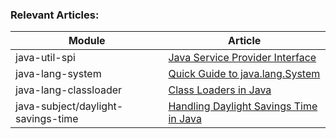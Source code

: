 ### Relevant Articles: 

Module | Article
--|--
java-util-spi | [Java Service Provider Interface](http://www.baeldung.com/java-spi)
java-lang-system | [Quick Guide to java.lang.System](http://www.baeldung.com/java-lang-system)
java-lang-classloader | [Class Loaders in Java](http://www.baeldung.com/java-classloaders)
java-subject/daylight-savings-time | [Handling Daylight Savings Time in Java](http://www.baeldung.com/java-daylight-savings)